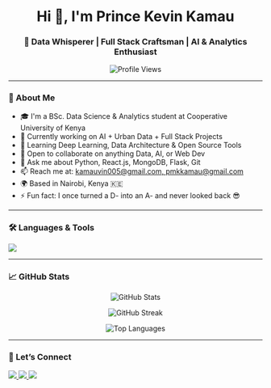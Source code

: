 <h1 align="center">Hi 👋, I'm Prince Kevin Kamau</h1>
<h3 align="center">🚀 Data Whisperer | Full Stack Craftsman | AI & Analytics Enthusiast</h3>

<p align="center">
  <img src="https://komarev.com/ghpvc/?username=Kevin-Luiz05&label=Profile%20views&color=0e75b6&style=flat" alt="Profile Views" />
</p>

---

### 🧠 About Me

- 🎓 I'm a BSc. Data Science & Analytics student at Cooperative University of Kenya  
- 🔭 Currently working on AI + Urban Data + Full Stack Projects  
- 🌱 Learning Deep Learning, Data Architecture & Open Source Tools  
- 👯 Open to collaborate on anything Data, AI, or Web Dev  
- 💬 Ask me about Python, React.js, MongoDB, Flask, Git  
- 📫 Reach me at: [kamauvin005@gmail.com, pmkkamau@gmail.com](mailto:princemash680@gmail.com;)  
- 🌍 Based in Nairobi, Kenya 🇰🇪  
- ⚡ Fun fact: I once turned a D- into an A- and never looked back 😎

---

### 🛠️ Languages & Tools
<p align="left">
  <img src="https://skillicons.dev/icons?i=python,java,javascript,react,nodejs,mongodb,mysql,git,github,vscode,html,css,figma" />
</p>

---

### 📈 GitHub Stats

<p align="center">
  <img src="https://github-readme-stats.vercel.app/api?username=Kevin-Luiz05&show_icons=true&theme=radical" alt="GitHub Stats" />
</p>

<p align="center">
  <img src="https://github-readme-streak-stats.herokuapp.com/?user=Kevin-Luiz05&theme=radical" alt="GitHub Streak" />
</p>

<p align="center">
  <img src="https://github-readme-stats.vercel.app/api/top-langs/?username=Kevin-Luiz05&layout=compact&theme=radical" alt="Top Languages" />
</p>

---

### 🔗 Let’s Connect
<p align="left">
  <a href="https://www.linkedin.com/in/Kevin-Luiz05" target="_blank">
    <img src="https://img.shields.io/badge/-LinkedIn-0077B5?style=flat&logo=linkedin&logoColor=white" />
  </a>
  <a href="mailto:princemash680@gmail.com">
    <img src="https://img.shields.io/badge/-Email-D14836?style=flat&logo=gmail&logoColor=white" />
  </a>
  <a href="https://github.com/PrinceKevinKamau" target="_blank">
    <img src="https://img.shields.io/badge/-GitHub-181717?style=flat&logo=github&logoColor=white" />
  </a>
</p>
